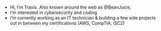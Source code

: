 - Hi, I’m Travis. Also known around the web as @BeanJuice, 
- I’m interested in cybersecurity and coding
- I’m currently working as an IT technician & building a few side projects out in between my certifications (AWS, CompTIA, ISC2)
<!---
BeanJuice/BeanJuice is a ✨ special ✨ repository because its `README.md` (this file) appears on your GitHub profile.
You can click the Preview link to take a look at your changes.
--->
